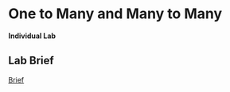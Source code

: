 # One to Many and Many to Many
**Individual Lab**

## Lab Brief
[Brief](https://gist.github.com/futuresocks/a0ec8044e09b00f4ddca658d89d5469d)
